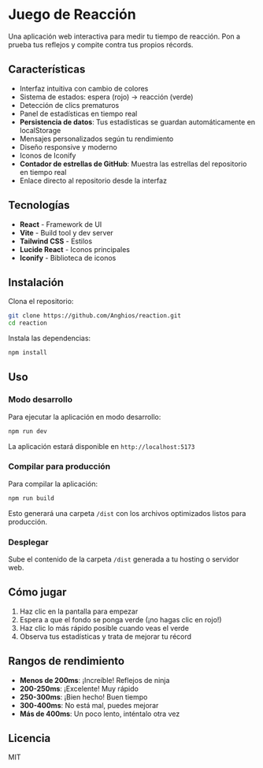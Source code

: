 # Juego de Reacción

Una aplicación web interactiva para medir tu tiempo de reacción. Pon a prueba tus reflejos y compite contra tus propios récords.

## Características

- Interfaz intuitiva con cambio de colores
- Sistema de estados: espera (rojo) → reacción (verde)
- Detección de clics prematuros
- Panel de estadísticas en tiempo real
- **Persistencia de datos**: Tus estadísticas se guardan automáticamente en localStorage
- Mensajes personalizados según tu rendimiento
- Diseño responsive y moderno
- Iconos de Iconify
- **Contador de estrellas de GitHub**: Muestra las estrellas del repositorio en tiempo real
- Enlace directo al repositorio desde la interfaz

## Tecnologías

- **React** - Framework de UI
- **Vite** - Build tool y dev server
- **Tailwind CSS** - Estilos
- **Lucide React** - Iconos principales
- **Iconify** - Biblioteca de iconos

## Instalación

Clona el repositorio:

```bash
git clone https://github.com/Anghios/reaction.git
cd reaction
```

Instala las dependencias:

```bash
npm install
```

## Uso

### Modo desarrollo

Para ejecutar la aplicación en modo desarrollo:

```bash
npm run dev
```

La aplicación estará disponible en `http://localhost:5173`

### Compilar para producción

Para compilar la aplicación:

```bash
npm run build
```

Esto generará una carpeta `/dist` con los archivos optimizados listos para producción.

### Desplegar

Sube el contenido de la carpeta `/dist` generada a tu hosting o servidor web.

## Cómo jugar

1. Haz clic en la pantalla para empezar
2. Espera a que el fondo se ponga verde (¡no hagas clic en rojo!)
3. Haz clic lo más rápido posible cuando veas el verde
4. Observa tus estadísticas y trata de mejorar tu récord

## Rangos de rendimiento

- **Menos de 200ms**: ¡Increíble! Reflejos de ninja
- **200-250ms**: ¡Excelente! Muy rápido
- **250-300ms**: ¡Bien hecho! Buen tiempo
- **300-400ms**: No está mal, puedes mejorar
- **Más de 400ms**: Un poco lento, inténtalo otra vez

## Licencia

MIT

